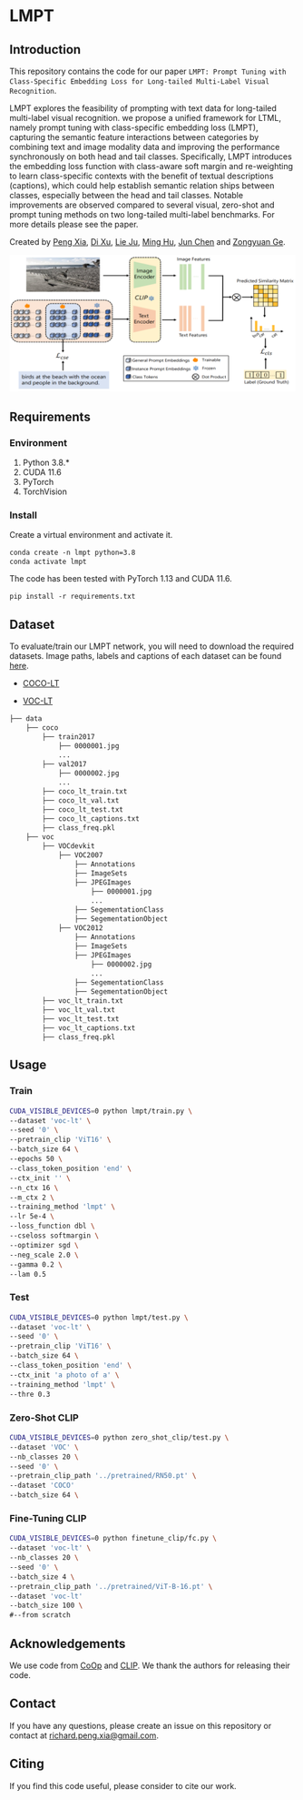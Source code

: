 # LMPT

## Introduction

This repository contains the code for our paper `LMPT: Prompt Tuning with Class-Specific Embedding Loss for Long-tailed Multi-Label Visual Recognition`. 

LMPT explores the feasibility of prompting with text data for long-tailed multi-label visual recognition. we propose a unified framework for LTML, namely prompt tuning with class-specific embedding loss (LMPT), capturing the semantic feature interactions between categories by combining text and image modality data and improving the performance synchronously on both head and tail classes. Specifically, LMPT introduces the embedding loss function with class-aware soft margin and re-weighting to learn class-specific contexts with the benefit of textual descriptions (captions), which could help establish semantic relation ships between classes, especially between the head and tail classes. Notable improvements are observed compared to several visual, zero-shot and prompt tuning methods on two long-tailed multi-label benchmarks. For more details please see the paper.

Created by [Peng Xia](https://peng-xia.site/), [Di Xu](), [Lie Ju](https://mmai.group/peoples/julie/), [‪Ming Hu‬‬](https://scholar.google.com/citations?user=9QWdvl8AAAAJ&hl=zh-CN&oi=sra), [Jun Chen](https://junchen14.github.io/) and [Zongyuan Ge](https://zongyuange.github.io/).

![alt text](./framework.png)

## Requirements

### Environment

1. Python 3.8.*
2. CUDA 11.6
3. PyTorch 
4. TorchVision 

### Install

Create a  virtual environment and activate it.

```shell
conda create -n lmpt python=3.8
conda activate lmpt
```

The code has been tested with PyTorch 1.13 and CUDA 11.6.

```shell
pip install -r requirements.txt
```

## Dataset

To evaluate/train our LMPT network, you will need to download the required datasets. Image paths, labels and captions of each dataset can be found [here](https://github.com/Richard88888/LMPT/data).

* [COCO-LT](https://github.com/wutong16/DistributionBalancedLoss/tree/master/appendix/coco)

* [VOC-LT](https://github.com/wutong16/DistributionBalancedLoss/tree/master/appendix/VOCdevkit)

```Shell
├── data
    ├── coco
        ├── train2017
            ├── 0000001.jpg
            ...
        ├── val2017
            ├── 0000002.jpg
            ...
        ├── coco_lt_train.txt
        ├── coco_lt_val.txt
        ├── coco_lt_test.txt
        ├── coco_lt_captions.txt
        ├── class_freq.pkl
    ├── voc
        ├── VOCdevkit
            ├── VOC2007
                ├── Annotations
                ├── ImageSets
                ├── JPEGImages
                    ├── 0000001.jpg
                    ...
                ├── SegementationClass
                ├── SegementationObject
            ├── VOC2012
                ├── Annotations
                ├── ImageSets
                ├── JPEGImages
                    ├── 0000002.jpg
                    ...
                ├── SegementationClass
                ├── SegementationObject
        ├── voc_lt_train.txt
        ├── voc_lt_val.txt
        ├── voc_lt_test.txt
        ├── voc_lt_captions.txt
        ├── class_freq.pkl
```

## Usage

### Train

```bash
CUDA_VISIBLE_DEVICES=0 python lmpt/train.py \
--dataset 'voc-lt' \
--seed '0' \
--pretrain_clip 'ViT16' \
--batch_size 64 \
--epochs 50 \
--class_token_position 'end' \
--ctx_init '' \
--n_ctx 16 \
--m_ctx 2 \
--training_method 'lmpt' \
--lr 5e-4 \
--loss_function dbl \
--cseloss softmargin \
--optimizer sgd \
--neg_scale 2.0 \
--gamma 0.2 \
--lam 0.5
```

### Test

```bash
CUDA_VISIBLE_DEVICES=0 python lmpt/test.py \
--dataset 'voc-lt' \
--seed '0' \
--pretrain_clip 'ViT16' \
--batch_size 64 \
--class_token_position 'end' \
--ctx_init 'a photo of a' \
--training_method 'lmpt' \
--thre 0.3
```

### Zero-Shot CLIP

```bash
CUDA_VISIBLE_DEVICES=0 python zero_shot_clip/test.py \
--dataset 'VOC' \
--nb_classes 20 \
--seed '0' \
--pretrain_clip_path '../pretrained/RN50.pt' \
--dataset 'COCO'
--batch_size 64 \
```

### Fine-Tuning CLIP

```bash
CUDA_VISIBLE_DEVICES=0 python finetune_clip/fc.py \
--dataset 'voc-lt' \
--nb_classes 20 \
--seed '0' \
--batch_size 4 \
--pretrain_clip_path '../pretrained/ViT-B-16.pt' \
--dataset 'voc-lt'
--batch_size 100 \
#--from scratch
```

## Acknowledgements

We use code from [CoOp](https://github.com/KaiyangZhou/CoOp) and [CLIP](https://github.com/openai/CLIP). We thank the authors for releasing their code.

## Contact

If you have any questions, please create an issue on this repository or contact at [richard.peng.xia@gmail.com](mailto:richard.peng.xia@gmail.com).

## Citing

If you find this code useful, please consider to cite our work.
